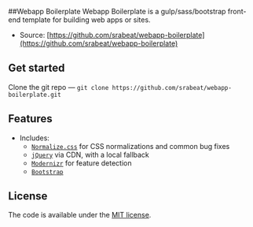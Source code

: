 ##Webapp Boilerplate
Webapp Boilerplate is a gulp/sass/bootstrap front-end template for building web apps or sites.

* Source: [https://github.com/srabeat/webapp-boilerplate](https://github.com/srabeat/webapp-boilerplate)

## Get started
Clone the git repo — `git clone https://github.com/srabeat/webapp-boilerplate.git`

## Features
* Includes:
  * [`Normalize.css`](https://necolas.github.com/normalize.css/) for CSS normalizations and common bug fixes
  * [`jQuery`](https://jquery.com/) via CDN, with a local fallback
  * [`Modernizr`](https://modernizr.com/) for feature detection
  * [`Bootstrap`](http://getbootstrap.com/)

## License
The code is available under the [MIT license](LICENSE.txt).
